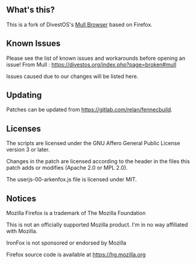 What's this?
------------

This is a fork of DivestOS's [Mull Browser](https://github.com/Divested-Mobile/Mull-Fenix) based on Firefox.

Known Issues
------------
Please see the list of known issues and workarounds before opening an issue!
From Mull : https://divestos.org/index.php?page=broken#mull

Issues caused due to our changes will be listed here.

Updating
--------

Patches can be updated from https://gitlab.com/relan/fennecbuild.

Licenses
--------

The scripts are licensed under the GNU Affero General Public License version 3 or later.

Changes in the patch are licensed according to the header in the files this patch adds or modifies (Apache 2.0 or MPL 2.0).

The userjs-00-arkenfox.js file is licensed under MIT.

Notices
-------

Mozilla Firefox is a trademark of The Mozilla Foundation

This is not an officially supported Mozilla product. I'm in no way affiliated with Mozilla.

IronFox is not sponsored or endorsed by Mozilla

Firefox source code is available at https://hg.mozilla.org
